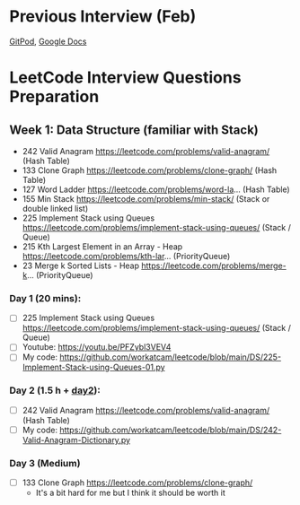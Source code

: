 # Previous Interview (Feb)
[GitPod](https://gitpod.io/#https://github.com/workatcam/leetcode), [Google Docs](https://docs.google.com/document/d/1lR3LPyRE3IXrk6ibypDEsLuifYZFoW-7bfTWlxDJuIk/edit?usp=sharing)
# LeetCode Interview Questions Preparation

## Week 1: Data Structure (familiar with Stack)
- 242 Valid Anagram https://leetcode.com/problems/valid-anagram/ (Hash Table)
- 133 Clone Graph https://leetcode.com/problems/clone-graph/ (Hash Table)
- 127 Word Ladder https://leetcode.com/problems/word-la... (Hash Table)
- 155 Min Stack https://leetcode.com/problems/min-stack/ (Stack or double linked list)
- 225 Implement Stack using Queues https://leetcode.com/problems/implement-stack-using-queues/ (Stack / Queue)
- 215 Kth Largest Element in an Array - Heap https://leetcode.com/problems/kth-lar... (PriorityQueue)
- 23 Merge k Sorted Lists - Heap https://leetcode.com/problems/merge-k... (PriorityQueue)

### Day 1 (20 mins):
- [ ] 225 Implement Stack using Queues https://leetcode.com/problems/implement-stack-using-queues/ (Stack / Queue)
- [ ] Youtube: https://youtu.be/PFZybl3VEV4
- [ ] My code: https://github.com/workatcam/leetcode/blob/main/DS/225-Implement-Stack-using-Queues-01.py

### Day 2 (1.5 h + [day2](https://github.com/workatcam/leetcode/blob/main/README-LeetCode-study.md#day-2-array)):
- [ ] 242 Valid Anagram https://leetcode.com/problems/valid-anagram/ (Hash Table)
- [ ] My code: https://github.com/workatcam/leetcode/blob/main/DS/242-Valid-Anagram-Dictionary.py

### Day 3 (Medium)
- [ ] 133 Clone Graph https://leetcode.com/problems/clone-graph/
  - It's a bit hard for me but I think it should be worth it
